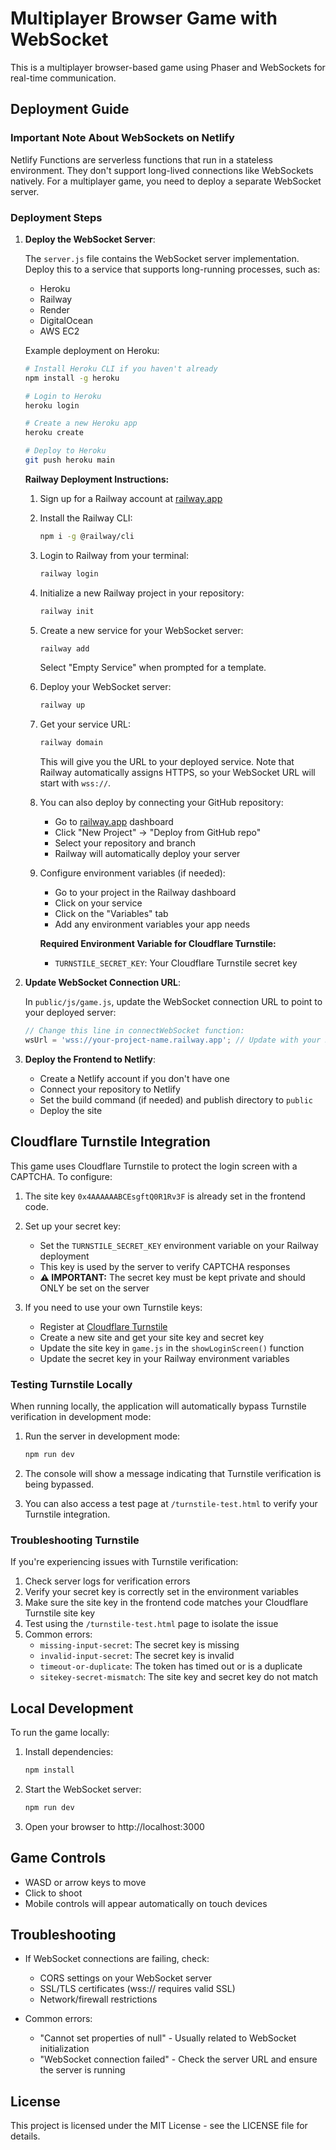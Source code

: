 # Multiplayer Browser Game with WebSocket

This is a multiplayer browser-based game using Phaser and WebSockets for real-time communication.

## Deployment Guide

### Important Note About WebSockets on Netlify

Netlify Functions are serverless functions that run in a stateless environment. They don't support long-lived connections like WebSockets natively. For a multiplayer game, you need to deploy a separate WebSocket server.

### Deployment Steps

1. **Deploy the WebSocket Server**:
   
   The `server.js` file contains the WebSocket server implementation. Deploy this to a service that supports long-running processes, such as:
   
   - Heroku
   - Railway
   - Render
   - DigitalOcean
   - AWS EC2

   Example deployment on Heroku:
   ```bash
   # Install Heroku CLI if you haven't already
   npm install -g heroku

   # Login to Heroku
   heroku login

   # Create a new Heroku app
   heroku create

   # Deploy to Heroku
   git push heroku main
   ```
   
   **Railway Deployment Instructions:**
   
   1. Sign up for a Railway account at [railway.app](https://railway.app/)
   
   2. Install the Railway CLI:
      ```bash
      npm i -g @railway/cli
      ```
   
   3. Login to Railway from your terminal:
      ```bash
      railway login
      ```
   
   4. Initialize a new Railway project in your repository:
      ```bash
      railway init
      ```
   
   5. Create a new service for your WebSocket server:
      ```bash
      railway add
      ```
      
      Select "Empty Service" when prompted for a template.
   
   6. Deploy your WebSocket server:
      ```bash
      railway up
      ```
   
   7. Get your service URL:
      ```bash
      railway domain
      ```
      
      This will give you the URL to your deployed service. Note that Railway automatically assigns HTTPS, so your WebSocket URL will start with `wss://`.
   
   8. You can also deploy by connecting your GitHub repository:
      - Go to [railway.app](https://railway.app/) dashboard
      - Click "New Project" → "Deploy from GitHub repo"
      - Select your repository and branch
      - Railway will automatically deploy your server
   
   9. Configure environment variables (if needed):
      - Go to your project in the Railway dashboard
      - Click on your service
      - Click on the "Variables" tab
      - Add any environment variables your app needs
      
      **Required Environment Variable for Cloudflare Turnstile:**
      - `TURNSTILE_SECRET_KEY`: Your Cloudflare Turnstile secret key

2. **Update WebSocket Connection URL**:
   
   In `public/js/game.js`, update the WebSocket connection URL to point to your deployed server:
   
   ```javascript
   // Change this line in connectWebSocket function:
   wsUrl = 'wss://your-project-name.railway.app'; // Update with your Railway app URL
   ```

3. **Deploy the Frontend to Netlify**:
   
   - Create a Netlify account if you don't have one
   - Connect your repository to Netlify
   - Set the build command (if needed) and publish directory to `public`
   - Deploy the site

## Cloudflare Turnstile Integration

This game uses Cloudflare Turnstile to protect the login screen with a CAPTCHA. To configure:

1. The site key `0x4AAAAAABCEsgftQ0R1Rv3F` is already set in the frontend code.

2. Set up your secret key:
   - Set the `TURNSTILE_SECRET_KEY` environment variable on your Railway deployment
   - This key is used by the server to verify CAPTCHA responses
   - **⚠️ IMPORTANT:** The secret key must be kept private and should ONLY be set on the server

3. If you need to use your own Turnstile keys:
   - Register at [Cloudflare Turnstile](https://www.cloudflare.com/products/turnstile/)
   - Create a new site and get your site key and secret key
   - Update the site key in `game.js` in the `showLoginScreen()` function
   - Update the secret key in your Railway environment variables

### Testing Turnstile Locally

When running locally, the application will automatically bypass Turnstile verification in development mode:

1. Run the server in development mode:
   ```bash
   npm run dev
   ```
   
2. The console will show a message indicating that Turnstile verification is being bypassed.

3. You can also access a test page at `/turnstile-test.html` to verify your Turnstile integration.

### Troubleshooting Turnstile

If you're experiencing issues with Turnstile verification:

1. Check server logs for verification errors
2. Verify your secret key is correctly set in the environment variables
3. Make sure the site key in the frontend code matches your Cloudflare Turnstile site key
4. Test using the `/turnstile-test.html` page to isolate the issue
5. Common errors:
   - `missing-input-secret`: The secret key is missing
   - `invalid-input-secret`: The secret key is invalid
   - `timeout-or-duplicate`: The token has timed out or is a duplicate
   - `sitekey-secret-mismatch`: The site key and secret key do not match

## Local Development

To run the game locally:

1. Install dependencies:
   ```bash
   npm install
   ```

2. Start the WebSocket server:
   ```bash
   npm run dev
   ```

3. Open your browser to http://localhost:3000

## Game Controls

- WASD or arrow keys to move
- Click to shoot
- Mobile controls will appear automatically on touch devices

## Troubleshooting

- If WebSocket connections are failing, check:
  - CORS settings on your WebSocket server
  - SSL/TLS certificates (wss:// requires valid SSL)
  - Network/firewall restrictions

- Common errors:
  - "Cannot set properties of null" - Usually related to WebSocket initialization
  - "WebSocket connection failed" - Check the server URL and ensure the server is running

## License

This project is licensed under the MIT License - see the LICENSE file for details. 